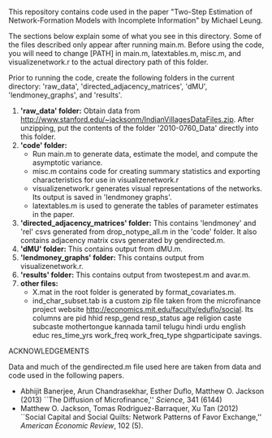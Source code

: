 This repository contains code used in the paper "Two-Step Estimation of Network-Formation Models with Incomplete Information" by Michael Leung. 

The sections below explain some of what you see in this directory. Some of the files described only appear after running main.m. Before using the code, you will need to change [PATH] in main.m, latextables.m, misc.m, and visualizenetwork.r to the actual directory path of this folder. 

Prior to running the code, create the following folders in the current directory: 'raw\_data', 'directed\_adjacency\_matrices', 'dMU', 'lendmoney\_graphs', and 'results'.

1. __'raw\_data' folder:__ Obtain data from http://www.stanford.edu/~jacksonm/IndianVillagesDataFiles.zip. After unzipping, put the contents of the folder '2010-0760\_Data' directly into this folder.
2. __'code' folder:__
   * Run main.m to generate data, estimate the model, and compute the asymptotic variance. 
   * misc.m contains code for creating summary statistics and exporting characteristics for use in visualizenetwork.r
   * visualizenetwork.r generates visual representations of the networks. Its output is saved in 'lendmoney graphs'.
   * latextables.m is used to generate the tables of parameter estimates in the paper.
3. __'directed\_adjacency\_matrices' folder:__ This contains 'lendmoney' and 'rel' csvs generated from drop\_notype\_all.m in the 'code' folder. It also contains adjacency matrix csvs generated by gendirected.m.
4. __'dMU' folder:__ This contains output from dMU.m.
5. __'lendmoney\_graphs' folder:__ This contains output from visualizenetwork.r.
6. __'results' folder:__ This contains output from twostepest.m and avar.m.
7. __other files:__
   * X.mat in the root folder is generated by format\_covariates.m.
   * ind\_char\_subset.tab is a custom zip file taken from the microfinance project website http://economics.mit.edu/faculty/eduflo/social. Its columns are pid hhid resp\_gend resp\_status age religion caste subcaste mothertongue kannada tamil telugu hindi urdu english educ res\_time\_yrs work\_freq work\_freq\_type shgparticipate savings.


ACKNOWLEDGEMENTS

Data and much of the gendirected.m file used here are taken from data and code used in the following papers.
* Abhijit Banerjee, Arun Chandrasekhar, Esther Duflo, Matthew O. Jackson (2013) ``The Diffusion of Microfinance,'' _Science_, 341 (6144)
* Matthew O. Jackson, Tomas Rodriguez-Barraquer, Xu Tan (2012) ``Social Capital and Social Quilts: Network Patterns of Favor Exchange,'' _American Economic Review_, 102 (5).

